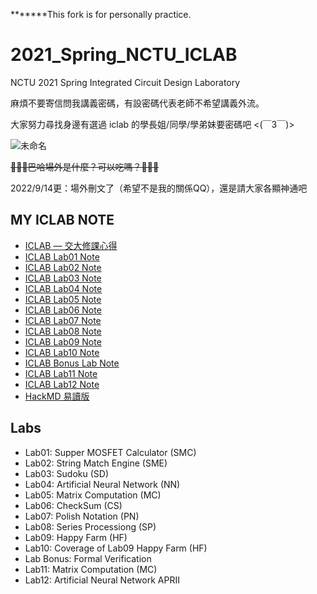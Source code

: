 *******This fork is for personally practice.

# 2021_Spring_NCTU_ICLAB
NCTU 2021 Spring Integrated Circuit Design Laboratory



麻煩不要寄信問我講義密碼，有設密碼代表老師不希望講義外流。

大家努力尋找身邊有選過 iclab 的學長姐/同學/學弟妹要密碼吧 <(￣3￣)>

![未命名](https://user-images.githubusercontent.com/55183618/229335148-d0fd0b05-4d57-473e-be5d-f59031818d58.png)

~~🦉🦉🦉巴哈場外是什麼？可以吃嗎？🦉🦉🦉~~

2022/9/14更：場外刪文了（希望不是我的關係QQ），還是請大家各顯神通吧


## MY ICLAB NOTE
- [ICLAB — 交大修課心得](https://medium.com/mirkat-x-blog/iclab-%E4%BA%A4%E5%A4%A7%E4%BF%AE%E8%AA%B2%E5%BF%83%E5%BE%97-b60f272c2f32)
- [ICLAB Lab01 Note](https://medium.com/mirkat-x-blog/iclab-lab01-note-4873441553cf)
- [ICLAB Lab02 Note](https://medium.com/mirkat-x-blog/iclab-lab02-note-6ced5cefbc72)
- [ICLAB Lab03 Note](https://medium.com/mirkat-x-blog/iclab-lab03-note-5e19d94d8cc5)
- [ICLAB Lab04 Note](https://medium.com/mirkat-x-blog/iclab-lab04-note-6a19d03b8d42)
- [ICLAB Lab05 Note](https://medium.com/mirkat-x-blog/iclab-lab05-note-e3491618b8ad)
- [ICLAB Lab06 Note](https://medium.com/mirkat-x-blog/clab-lab06-note-bb9ce8f1e114)
- [ICLAB Lab07 Note](https://medium.com/mirkat-x-blog/iclab-lab07-note-4f1a8fb3703e)
- [ICLAB Lab08 Note](https://medium.com/mirkat-x-blog/iclab-lab08-note-6e0b1e8686c8)
- [ICLAB Lab09 Note](https://medium.com/mirkat-x-blog/iclab-lab09-note-687c9e5e230e)
- [ICLAB Lab10 Note](https://medium.com/mirkat-x-blog/iclab-lab10-note-558aba7bb5bd)
- [ICLAB Bonus Lab Note](https://medium.com/mirkat-x-blog/iclab-bonus-lab-note-2fc17ff225cc)
- [ICLAB Lab11 Note](https://medium.com/mirkat-x-blog/iclab-lab11-note-af5a4a25b304)
- [ICLAB Lab12 Note](https://medium.com/mirkat-x-blog/iclab-lab12-note-803ceb14a757)
- [HackMD 易讀版](https://hackmd.io/@mirkat1206/BkiEkD_it/%2F3fknZ-_UR1iDvhLIw3CIGA)

## Labs
- Lab01: Supper MOSFET Calculator (SMC)
- Lab02: String Match Engine (SME)
- Lab03: Sudoku (SD)
- Lab04: Artificial Neural Network (NN)
- Lab05: Matrix Computation (MC)
- Lab06: CheckSum (CS)
- Lab07: Polish Notation (PN)
- Lab08: Series Processiong (SP)
- Lab09: Happy Farm (HF)
- Lab10: Coverage of Lab09 Happy Farm (HF)
- Lab Bonus: Formal Verification
- Lab11: Matrix Computation (MC)
- Lab12: Artificial Neural Network APRII
